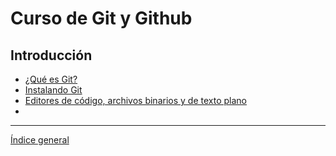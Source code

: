 # Curso de Git y Github

## Introducción

- [¿Qué es Git?](./1_Introduction/1_IntroToGit.md)
- [Instalando Git](./1_Introduction/2_InstallingGit.md)
- [Editores de código, archivos binarios y de texto plano](1_Introduction/3_CodeEditors.md)
- 

---

[Índice general](../../Index.md)
